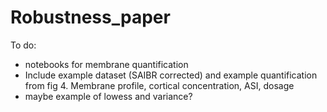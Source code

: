 # Robustness_paper

To do:
- notebooks for membrane quantification
- Include example dataset (SAIBR corrected) and example quantification from fig 4. Membrane profile, cortical concentration, ASI, dosage
- maybe example of lowess and variance?